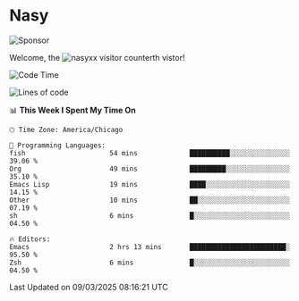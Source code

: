 # Nasy

<!--
<p align="center">
<img height="200" src="https://github-readme-stats.vercel.app/api?username=nasyxx&count_private=true&show_icons=true&theme=dracula&include_all_commits=true"/>
<img height="200" src="https://github-readme-stats.vercel.app/api/top-langs/?username=nasyxx&theme=dracula&hide=html,jupyter+notebook&count_private=true&show_icons=true"/>
</p>

  
----------------
-->

![Sponsor](https://img.shields.io/static/v1.svg?label=Sponsor&message=%E2%9D%A4&logo=GitHub&style=flat&color=pink)
 
Welcome, the ![nasyxx visitor counter](https://count.getloli.com/get/@nasyxx?theme=rule34)th vistor!
 
<!--START_SECTION:waka-->
![Code Time](http://img.shields.io/badge/Code%20Time-4%2C739%20hrs%209%20mins-blue)

![Lines of code](https://img.shields.io/badge/From%20Hello%20World%20I%27ve%20Written-6.3%20million%20lines%20of%20code-blue)

📊 **This Week I Spent My Time On** 

```text
🕑︎ Time Zone: America/Chicago

💬 Programming Languages: 
fish                     54 mins             ██████████░░░░░░░░░░░░░░░   39.06 % 
Org                      49 mins             █████████░░░░░░░░░░░░░░░░   35.10 % 
Emacs Lisp               19 mins             ████░░░░░░░░░░░░░░░░░░░░░   14.15 % 
Other                    10 mins             ██░░░░░░░░░░░░░░░░░░░░░░░   07.19 % 
sh                       6 mins              █░░░░░░░░░░░░░░░░░░░░░░░░   04.50 % 

🔥 Editors: 
Emacs                    2 hrs 13 mins       ████████████████████████░   95.50 % 
Zsh                      6 mins              █░░░░░░░░░░░░░░░░░░░░░░░░   04.50 % 
```


 Last Updated on 09/03/2025 08:16:21 UTC
<!--END_SECTION:waka-->

<!-- ![visitors](https://visitor-badge.laobi.icu/badge?page_id=nasyxx.nasyxx) -->
